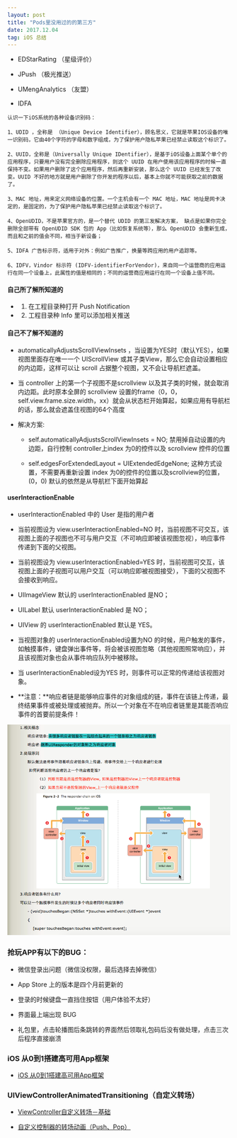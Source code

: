 ```yaml
---
layout: post
title: "Pods里没用过的的第三方"
date: 2017.12.04
tag: iOS 总结 
--- 
```

- EDStarRating （星级评价）

- JPush （极光推送）
 
- UMengAnalytics （友盟）
 
- IDFA

```
认识一下iOS系统的各种设备识别码：

1、UDID ，全称是 （Unique Device Identifier），顾名思义，它就是苹果IOS设备的唯一识别码，它由40个字符的字母和数字组成，为了保护用户隐私苹果已经禁止读取这个标识了。

2、UUID，全称是（Universally Unique IDentifier），是基于iOS设备上面某个单个的应用程序，只要用户没有完全删除应用程序，则这个 UUID 在用户使用该应用程序的时候一直保持不变。如果用户删除了这个应用程序，然后再重新安装，那么这个 UUID 已经发生了改变。UUID 不好的地方就是用户删除了你开发的程序以后，基本上你就不可能获取之前的数据了。

3、MAC 地址，用来定义网络设备的位置。一个主机会有一个 MAC 地址，MAC 地址是网卡决定的，是固定的，为了保护用户隐私苹果已经禁止读取这个标识了。

4、OpenUDID，不是苹果官方的，是一个替代 UDID 的第三发解决方案， 缺点是如果你完全删除全部带有 OpenUDID SDK 包的 App（比如恢复系统等），那么 OpenUDID 会重新生成，而且和之前的值会不同，相当于新设备；

5、IDFA 广告标示符，适用于对外：例如广告推广，换量等跨应用的用户追踪等。

6、IDFV，Vindor 标示符 (IDFV-identifierForVendor)，来自同一个运营商的应用运行在同一个设备上，此属性的值是相同的；不同的运营商应用运行在同一个设备上值不同。
```
 

#### 自己所了解所知道的
  - 1. 在工程目录种打开 Push Notification

  - 2. 工程目录种 Info 里可以添加相关推送

#### 自己不了解不知道的
 - automaticallyAdjustsScrollViewInsets ，当设置为YES时（默认YES），如果视图里面存在唯一一个 UIScrollView 或其子类View，那么它会自动设置相应的内边距，这样可以让 scroll 占据整个视图，又不会让导航栏遮盖。

  - 当 controller 上的第一个子视图不是scrollview 以及其子类的时候，就会取消内边距。此时原本全屏的 scrollview 设置的frame（0，0，self.view.frame.size.width，xx）就会从状态栏开始算起，如果应用有导航栏的话，那么就会遮盖住视图的64个高度

  - 解决方案:

     - self.automaticallyAdjustsScrollViewInsets = NO;
禁用掉自动设置的内边距，自行控制 controller上index 为0的控件以及 scrollview 控件的位置
     
     - self.edgesForExtendedLayout = UIExtendedEdgeNone;
这种方式设置，不需要再重新设置 index 为0的控件的位置以及scrollview的位置，(0，0) 默认的依然是从导航栏下面开始算起

#### userInteractionEnable
- userInteractionEnabled 中的 User 是指的用户者

- 当前视图设为 view.userInteractionEnabled=NO 时，当前视图不可交互，该视图上面的子视图也不可与用户交互（不可响应即被该视图忽视），响应事件传递到下面的父视图。

- 当前视图设为 view.userInteractionEnabled=YES 时，当前视图可交互，该视图上面的子视图可以用户交互（可以响应即被视图接受），下面的父视图不会接收到响应。

- UIImageView 默认的 userInteractionEnabled 是NO；

- UILabel 默认 userInteractionEnabled 是 NO；

- UIView 的 userInteractionEnabled 默认是 YES。

- 当视图对象的 userInteractionEnabled设置为NO 的时候，用户触发的事件，如触摸事件，键盘弹出事件等，将会被该视图忽略（其他视图照常响应），并且该视图对象也会从事件响应队列中被移除。
- 当 userInteractionEnabled设为YES 时，则事件可以正常的传递给该视图对象。

- **注意：**响应者链是能够响应事件的对象组成的链，事件在该链上传递，最终结果事件或被处理或被抛弃。所以一个对象在不在响应者链里是其能否响应事件的首要前提条件！

![1264820-35a1ebe22072f71a](media/15123669187792/1264820-35a1ebe22072f71a.png)

### 抢玩APP有以下的BUG：
- 微信登录出问题（微信没权限，最后选择去掉微信）

- App Store 上的版本是四个月前更新的

- 登录的时候键盘一直挡住按钮（用户体验不太好）

- 界面最上端出现 BUG

- 礼包里，点击轮播图后条跳转的界面然后领取礼包码后没有做处理，点击三次后程序直接崩溃


### iOS 从0到1搭建高可用App框架
- [iOS 从0到1搭建高可用App框架](http://www.jianshu.com/p/f09a4f21e0f9)

### UIViewControllerAnimatedTransitioning（自定义转场）
- [ViewController自定义转场－基础](http://www.jianshu.com/p/e7155f938e59)

- [自定义控制器的转场动画（Push、Pop）](http://www.jianshu.com/p/59224648828b)


